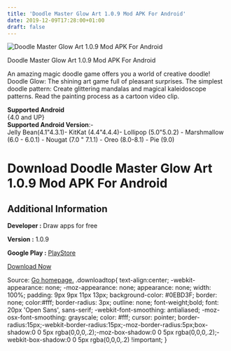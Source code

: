 ```yaml
---
title: 'Doodle Master Glow Art 1.0.9 Mod APK For Android'
date: 2019-12-09T17:28:00+01:00
draft: false
---
```


![Doodle Master Glow Art 1.0.9 Mod APK For Android](https://i0.wp.com/apkhome.net/wp-content/uploads/2019/12/Doodle-Master-Glow-Art-1.0.9-Mod.png "Doodle Master Glow Art 1.0.9 Mod APK For Android")

  

Doodle Master Glow Art 1.0.9 Mod APK For Android

An amazing magic doodle game offers you a world of creative doodle! Doodle Glow: The shining art game full of pleasant surprises. The simplest doodle pattern: Create glittering mandalas and magical kaleidoscope patterns. Read the painting process as a cartoon video clip.

**Supported Android**  
{4.0 and UP}  
**Supported Android Version**:-  
Jelly Bean(4.1"4.3.1)- KitKat (4.4"4.4.4)- Lollipop (5.0"5.0.2) - Marshmallow (6.0 - 6.0.1) - Nougat (7.0 " 7.1.1) - Oreo (8.0-8.1) - Pie (9.0)

Download Doodle Master Glow Art 1.0.9 Mod APK For Android
=========================================================

Additional Information
----------------------

**Developer :** Draw apps for free

**Version :** 1.0.9

**Google Play :** [PlayStore](https://play.google.com/store/apps/details?id=com.doodle.master.draw.glow.art)

  

[Download Now](https://store4app.co/post/doodle-master-glow-art-1-0-9-mod-apk-for-android_1575908798)

  
Source: [Go homepage.](https://store4app.co/post/doodle-master-glow-art-1-0-9-mod-apk-for-android_1575908798) .downloadtop{ text-align:center; -webkit-appearance: none; -moz-appearance: none; appearance: none; width: 100%; padding: 9px 9px 11px 13px; background-color: #0EBD3F; border: none; color:#fff; border-radius: 3px; outline: none; font-weight;bold; font: 20px 'Open Sans', sans-serif; -webkit-font-smoothing: antialiased; -moz-osx-font-smoothing: grayscale; color: #fff; cursor: pointer; border-radius:15px;-webkit-border-radius:15px;-moz-border-radius:5px;box-shadow:0 0 5px rgba(0,0,0,.2);-moz-box-shadow:0 0 5px rgba(0,0,0,.2);-webkit-box-shadow:0 0 5px rgba(0,0,0,.2) !important; }